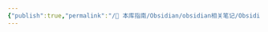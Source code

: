 ```yaml
---
{"publish":true,"permalink":"/🧰 本库指南/Obsidian/obsidian相关笔记/Obsidian42 - BRAT.md","title":"Obsidian42 - BRAT","created":"2023-01-23","modified":"2023-03-14","published":"2025-07-07T17:10:23.996+08:00","cssclasses":""}
---
```



